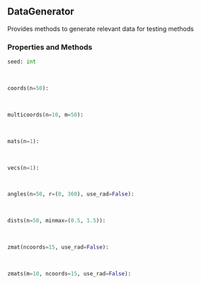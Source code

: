 ## <a id="Peeves.Peeves.TestUtils.DataGenerator">DataGenerator</a>
Provides methods to generate relevant data for testing methods



### Properties and Methods
```python
seed: int
```
<a id="Peeves.Peeves.TestUtils.DataGenerator.coords" class="docs-object-method">&nbsp;</a>
```python
coords(n=50): 
```

<a id="Peeves.Peeves.TestUtils.DataGenerator.multicoords" class="docs-object-method">&nbsp;</a>
```python
multicoords(n=10, m=50): 
```

<a id="Peeves.Peeves.TestUtils.DataGenerator.mats" class="docs-object-method">&nbsp;</a>
```python
mats(n=1): 
```

<a id="Peeves.Peeves.TestUtils.DataGenerator.vecs" class="docs-object-method">&nbsp;</a>
```python
vecs(n=1): 
```

<a id="Peeves.Peeves.TestUtils.DataGenerator.angles" class="docs-object-method">&nbsp;</a>
```python
angles(n=50, r=(0, 360), use_rad=False): 
```

<a id="Peeves.Peeves.TestUtils.DataGenerator.dists" class="docs-object-method">&nbsp;</a>
```python
dists(n=50, minmax=(0.5, 1.5)): 
```

<a id="Peeves.Peeves.TestUtils.DataGenerator.zmat" class="docs-object-method">&nbsp;</a>
```python
zmat(ncoords=15, use_rad=False): 
```

<a id="Peeves.Peeves.TestUtils.DataGenerator.zmats" class="docs-object-method">&nbsp;</a>
```python
zmats(m=10, ncoords=15, use_rad=False): 
```




